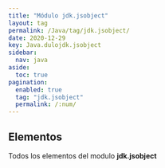 ```yaml
---
title: "Módulo jdk.jsobject"
layout: tag
permalink: /Java/tag/jdk.jsobject/
date: 2020-12-29
key: Java.dulojdk.jsobject
sidebar: 
  nav: java
aside: 
  toc: true
pagination: 
  enabled: true
  tag: "jdk.jsobject"
  permalink: /:num/
---
```


<h2>Elementos</h2>
Todos los elementos del modulo <strong>jdk.jsobject</strong>
